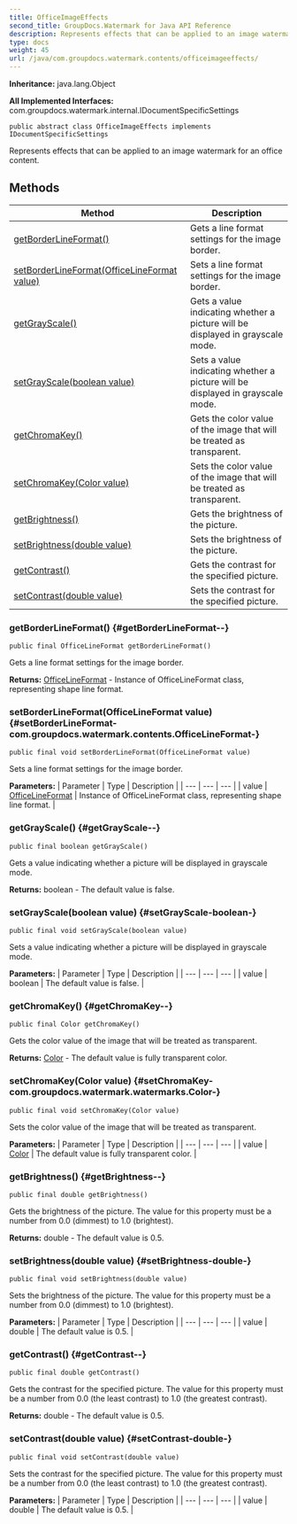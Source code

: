 ```yaml
---
title: OfficeImageEffects
second_title: GroupDocs.Watermark for Java API Reference
description: Represents effects that can be applied to an image watermark for an office content.
type: docs
weight: 45
url: /java/com.groupdocs.watermark.contents/officeimageeffects/
---
```

**Inheritance:**
java.lang.Object

**All Implemented Interfaces:**
com.groupdocs.watermark.internal.IDocumentSpecificSettings
```
public abstract class OfficeImageEffects implements IDocumentSpecificSettings
```

Represents effects that can be applied to an image watermark for an office content.
## Methods

| Method | Description |
| --- | --- |
| [getBorderLineFormat()](#getBorderLineFormat--) | Gets a line format settings for the image border. |
| [setBorderLineFormat(OfficeLineFormat value)](#setBorderLineFormat-com.groupdocs.watermark.contents.OfficeLineFormat-) | Sets a line format settings for the image border. |
| [getGrayScale()](#getGrayScale--) | Gets a value indicating whether a picture will be displayed in grayscale mode. |
| [setGrayScale(boolean value)](#setGrayScale-boolean-) | Sets a value indicating whether a picture will be displayed in grayscale mode. |
| [getChromaKey()](#getChromaKey--) | Gets the color value of the image that will be treated as transparent. |
| [setChromaKey(Color value)](#setChromaKey-com.groupdocs.watermark.watermarks.Color-) | Sets the color value of the image that will be treated as transparent. |
| [getBrightness()](#getBrightness--) | Gets the brightness of the picture. |
| [setBrightness(double value)](#setBrightness-double-) | Sets the brightness of the picture. |
| [getContrast()](#getContrast--) | Gets the contrast for the specified picture. |
| [setContrast(double value)](#setContrast-double-) | Sets the contrast for the specified picture. |
### getBorderLineFormat() {#getBorderLineFormat--}
```
public final OfficeLineFormat getBorderLineFormat()
```


Gets a line format settings for the image border.

**Returns:**
[OfficeLineFormat](../../com.groupdocs.watermark.contents/officelineformat) - Instance of  OfficeLineFormat  class, representing shape line format.
### setBorderLineFormat(OfficeLineFormat value) {#setBorderLineFormat-com.groupdocs.watermark.contents.OfficeLineFormat-}
```
public final void setBorderLineFormat(OfficeLineFormat value)
```


Sets a line format settings for the image border.

**Parameters:**
| Parameter | Type | Description |
| --- | --- | --- |
| value | [OfficeLineFormat](../../com.groupdocs.watermark.contents/officelineformat) | Instance of  OfficeLineFormat  class, representing shape line format. |

### getGrayScale() {#getGrayScale--}
```
public final boolean getGrayScale()
```


Gets a value indicating whether a picture will be displayed in grayscale mode.

**Returns:**
boolean - The default value is false.
### setGrayScale(boolean value) {#setGrayScale-boolean-}
```
public final void setGrayScale(boolean value)
```


Sets a value indicating whether a picture will be displayed in grayscale mode.

**Parameters:**
| Parameter | Type | Description |
| --- | --- | --- |
| value | boolean | The default value is false. |

### getChromaKey() {#getChromaKey--}
```
public final Color getChromaKey()
```


Gets the color value of the image that will be treated as transparent.

**Returns:**
[Color](../../com.groupdocs.watermark.watermarks/color) - The default value is fully transparent color.
### setChromaKey(Color value) {#setChromaKey-com.groupdocs.watermark.watermarks.Color-}
```
public final void setChromaKey(Color value)
```


Sets the color value of the image that will be treated as transparent.

**Parameters:**
| Parameter | Type | Description |
| --- | --- | --- |
| value | [Color](../../com.groupdocs.watermark.watermarks/color) | The default value is fully transparent color. |

### getBrightness() {#getBrightness--}
```
public final double getBrightness()
```


Gets the brightness of the picture. The value for this property must be a number from 0.0 (dimmest) to 1.0 (brightest).

**Returns:**
double - The default value is 0.5.
### setBrightness(double value) {#setBrightness-double-}
```
public final void setBrightness(double value)
```


Sets the brightness of the picture. The value for this property must be a number from 0.0 (dimmest) to 1.0 (brightest).

**Parameters:**
| Parameter | Type | Description |
| --- | --- | --- |
| value | double | The default value is 0.5. |

### getContrast() {#getContrast--}
```
public final double getContrast()
```


Gets the contrast for the specified picture. The value for this property must be a number from 0.0 (the least contrast) to 1.0 (the greatest contrast).

**Returns:**
double - The default value is 0.5.
### setContrast(double value) {#setContrast-double-}
```
public final void setContrast(double value)
```


Sets the contrast for the specified picture. The value for this property must be a number from 0.0 (the least contrast) to 1.0 (the greatest contrast).

**Parameters:**
| Parameter | Type | Description |
| --- | --- | --- |
| value | double | The default value is 0.5. |

